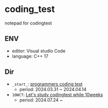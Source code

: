 # coding_test
notepad for codingtest

## ENV
- editor: Visual studio Code
- language: C++ 17

## Dir
- `_start_`: [programmers coding test](https://school.programmers.co.kr/learn/courses/13007/13007-c-%EC%96%B4%EC%84%9C%EC%99%80-%EC%9E%90%EB%A3%8C%EA%B5%AC%EC%A1%B0%EC%99%80-%EC%95%8C%EA%B3%A0%EB%A6%AC%EC%A6%98%EC%9D%80-%EC%B2%98%EC%9D%8C%EC%9D%B4%EC%A7%80)
  - period: 2024.03.31 ~ 2024.04.14
- `10WCT`: [Let's study codingtest while 10weeks](https://www.inflearn.com/course/10%EC%A3%BC%EC%99%84%EC%84%B1-%EC%BD%94%EB%94%A9%ED%85%8C%EC%8A%A4%ED%8A%B8-%ED%81%B0%EB%8F%8C/dashboard)
  - period: 2024.07.24 ~